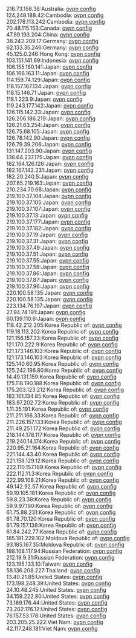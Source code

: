 216.73.158.38:Australia: [ovpn config](vpn/216_73_158_38.ovpn)  
124.248.188.42:Cambodia: [ovpn config](vpn/124_248_188_42.ovpn)  
202.178.113.242:Cambodia: [ovpn config](vpn/202_178_113_242.ovpn)  
70.48.115.153:Canada: [ovpn config](vpn/70_48_115_153.ovpn)  
47.89.193.204:China: [ovpn config](vpn/47_89_193_204.ovpn)  
38.242.209.17:Germany: [ovpn config](vpn/38_242_209_17.ovpn)  
62.133.35.246:Germany: [ovpn config](vpn/62_133_35_246.ovpn)  
45.125.0.246:Hong Kong: [ovpn config](vpn/45_125_0_246.ovpn)  
103.151.141.69:Indonesia: [ovpn config](vpn/103_151_141_69.ovpn)  
106.155.160.141:Japan: [ovpn config](vpn/106_155_160_141.ovpn)  
106.166.163.11:Japan: [ovpn config](vpn/106_166_163_11.ovpn)  
114.159.74.129:Japan: [ovpn config](vpn/114_159_74_129.ovpn)  
118.157.167.134:Japan: [ovpn config](vpn/118_157_167_134.ovpn)  
118.15.146.71:Japan: [ovpn config](vpn/118_15_146_71.ovpn)  
118.1.223.9:Japan: [ovpn config](vpn/118_1_223_9.ovpn)  
119.243.177.142:Japan: [ovpn config](vpn/119_243_177_142.ovpn)  
126.115.142.33:Japan: [ovpn config](vpn/126_115_142_33.ovpn)  
126.206.186.219:Japan: [ovpn config](vpn/126_206_186_219.ovpn)  
126.21.63.254:Japan: [ovpn config](vpn/126_21_63_254.ovpn)  
126.75.68.105:Japan: [ovpn config](vpn/126_75_68_105.ovpn)  
126.78.142.90:Japan: [ovpn config](vpn/126_78_142_90.ovpn)  
126.79.39.206:Japan: [ovpn config](vpn/126_79_39_206.ovpn)  
131.147.203.90:Japan: [ovpn config](vpn/131_147_203_90.ovpn)  
138.64.237.175:Japan: [ovpn config](vpn/138_64_237_175.ovpn)  
182.164.126.126:Japan: [ovpn config](vpn/182_164_126_126.ovpn)  
182.167.142.231:Japan: [ovpn config](vpn/182_167_142_231.ovpn)  
182.20.240.5:Japan: [ovpn config](vpn/182_20_240_5.ovpn)  
207.65.219.163:Japan: [ovpn config](vpn/207_65_219_163.ovpn)  
210.234.70.68:Japan: [ovpn config](vpn/210_234_70_68.ovpn)  
219.100.37.104:Japan: [ovpn config](vpn/219_100_37_104.ovpn)  
219.100.37.105:Japan: [ovpn config](vpn/219_100_37_105.ovpn)  
219.100.37.107:Japan: [ovpn config](vpn/219_100_37_107.ovpn)  
219.100.37.13:Japan: [ovpn config](vpn/219_100_37_13.ovpn)  
219.100.37.177:Japan: [ovpn config](vpn/219_100_37_177.ovpn)  
219.100.37.182:Japan: [ovpn config](vpn/219_100_37_182.ovpn)  
219.100.37.19:Japan: [ovpn config](vpn/219_100_37_19.ovpn)  
219.100.37.31:Japan: [ovpn config](vpn/219_100_37_31.ovpn)  
219.100.37.49:Japan: [ovpn config](vpn/219_100_37_49.ovpn)  
219.100.37.51:Japan: [ovpn config](vpn/219_100_37_51.ovpn)  
219.100.37.55:Japan: [ovpn config](vpn/219_100_37_55.ovpn)  
219.100.37.58:Japan: [ovpn config](vpn/219_100_37_58.ovpn)  
219.100.37.86:Japan: [ovpn config](vpn/219_100_37_86.ovpn)  
219.100.37.87:Japan: [ovpn config](vpn/219_100_37_87.ovpn)  
219.100.37.96:Japan: [ovpn config](vpn/219_100_37_96.ovpn)  
220.100.58.135:Japan: [ovpn config](vpn/220_100_58_135.ovpn)  
220.100.58.135:Japan: [ovpn config](vpn/220_100_58_135.ovpn)  
223.134.76.197:Japan: [ovpn config](vpn/223_134_76_197.ovpn)  
27.94.74.191:Japan: [ovpn config](vpn/27_94_74_191.ovpn)  
60.139.110.6:Japan: [ovpn config](vpn/60_139_110_6.ovpn)  
118.42.212.205:Korea Republic of: [ovpn config](vpn/118_42_212_205.ovpn)  
119.18.113.202:Korea Republic of: [ovpn config](vpn/119_18_113_202.ovpn)  
121.156.157.33:Korea Republic of: [ovpn config](vpn/121_156_157_33.ovpn)  
121.170.222.9:Korea Republic of: [ovpn config](vpn/121_170_222_9.ovpn)  
121.173.146.103:Korea Republic of: [ovpn config](vpn/121_173_146_103.ovpn)  
121.173.146.103:Korea Republic of: [ovpn config](vpn/121_173_146_103.ovpn)  
125.140.60.95:Korea Republic of: [ovpn config](vpn/125_140_60_95.ovpn)  
125.242.196.80:Korea Republic of: [ovpn config](vpn/125_242_196_80.ovpn)  
14.49.131.159:Korea Republic of: [ovpn config](vpn/14_49_131_159.ovpn)  
175.118.190.188:Korea Republic of: [ovpn config](vpn/175_118_190_188.ovpn)  
175.203.123.212:Korea Republic of: [ovpn config](vpn/175_203_123_212.ovpn)  
182.161.134.85:Korea Republic of: [ovpn config](vpn/182_161_134_85.ovpn)  
183.97.202.72:Korea Republic of: [ovpn config](vpn/183_97_202_72.ovpn)  
1.11.35.191:Korea Republic of: [ovpn config](vpn/1_11_35_191.ovpn)  
211.211.166.33:Korea Republic of: [ovpn config](vpn/211_211_166_33.ovpn)  
211.226.157.133:Korea Republic of: [ovpn config](vpn/211_226_157_133.ovpn)  
211.49.251.172:Korea Republic of: [ovpn config](vpn/211_49_251_172.ovpn)  
218.144.178.117:Korea Republic of: [ovpn config](vpn/218_144_178_117.ovpn)  
219.240.14.174:Korea Republic of: [ovpn config](vpn/219_240_14_174.ovpn)  
220.95.21.164:Korea Republic of: [ovpn config](vpn/220_95_21_164.ovpn)  
221.144.43.40:Korea Republic of: [ovpn config](vpn/221_144_43_40.ovpn)  
221.158.129.12:Korea Republic of: [ovpn config](vpn/221_158_129_12.ovpn)  
222.110.157.169:Korea Republic of: [ovpn config](vpn/222_110_157_169.ovpn)  
222.112.11.3:Korea Republic of: [ovpn config](vpn/222_112_11_3.ovpn)  
222.99.108.21:Korea Republic of: [ovpn config](vpn/222_99_108_21.ovpn)  
49.142.92.57:Korea Republic of: [ovpn config](vpn/49_142_92_57.ovpn)  
59.19.105.181:Korea Republic of: [ovpn config](vpn/59_19_105_181.ovpn)  
59.8.23.38:Korea Republic of: [ovpn config](vpn/59_8_23_38.ovpn)  
59.9.97.190:Korea Republic of: [ovpn config](vpn/59_9_97_190.ovpn)  
61.75.88.231:Korea Republic of: [ovpn config](vpn/61_75_88_231.ovpn)  
61.78.70.120:Korea Republic of: [ovpn config](vpn/61_78_70_120.ovpn)  
61.79.157.138:Korea Republic of: [ovpn config](vpn/61_79_157_138.ovpn)  
61.84.242.77:Korea Republic of: [ovpn config](vpn/61_84_242_77.ovpn)  
185.181.229.102:Moldova Republic of: [ovpn config](vpn/185_181_229_102.ovpn)  
93.185.167.35:Moldova Republic of: [ovpn config](vpn/93_185_167_35.ovpn)  
188.168.117.94:Russian Federation: [ovpn config](vpn/188_168_117_94.ovpn)  
212.19.9.31:Russian Federation: [ovpn config](vpn/212_19_9_31.ovpn)  
123.195.133.10:Taiwan: [ovpn config](vpn/123_195_133_10.ovpn)  
58.136.208.227:Thailand: [ovpn config](vpn/58_136_208_227.ovpn)  
13.40.21.85:United States: [ovpn config](vpn/13_40_21_85.ovpn)  
173.198.248.39:United States: [ovpn config](vpn/173_198_248_39.ovpn)  
24.10.48.245:United States: [ovpn config](vpn/24_10_48_245.ovpn)  
34.159.222.80:United States: [ovpn config](vpn/34_159_222_80.ovpn)  
73.169.176.44:United States: [ovpn config](vpn/73_169_176_44.ovpn)  
73.202.176.12:United States: [ovpn config](vpn/73_202_176_12.ovpn)  
76.157.53.178:United States: [ovpn config](vpn/76_157_53_178.ovpn)  
203.205.25.222:Viet Nam: [ovpn config](vpn/203_205_25_222.ovpn)  
42.117.248.181:Viet Nam: [ovpn config](vpn/42_117_248_181.ovpn)  
